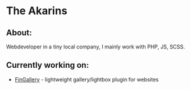 # The Akarins

## About:

Webdeveloper in a tiny local company, I mainly work with PHP, JS, SCSS.

## Currently working on:

- [FinGallery](https://github.com/TheAkarins/FinGallery) - lightweight gallery/lightbox plugin for websites
